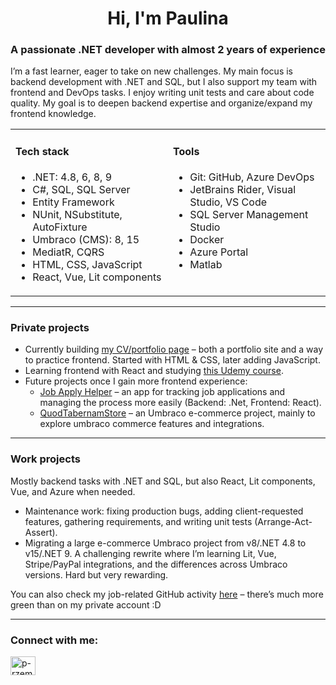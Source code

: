 <h1 align="center">Hi, I'm Paulina</h1>
<h3 align="center">
  A passionate .NET developer with almost 2 years of experience
</h3>

<p>
  I’m a fast learner, eager to take on new challenges. My main focus is backend
  development with .NET and SQL, but I also support my team with frontend and
  DevOps tasks. I enjoy writing unit tests and care about code quality. My goal
  is to deepen backend expertise and organize/expand my frontend knowledge.
</p>
<table>
  <tr>
    <td valign="top" width="50%">
      <h4>Tech stack</h4>
      <ul>
        <li>.NET: 4.8, 6, 8, 9</li>
        <li>C#, SQL, SQL Server</li>
        <li>Entity Framework</li>
        <li>NUnit, NSubstitute, AutoFixture</li>
        <li>Umbraco (CMS): 8, 15</li>
        <li>MediatR, CQRS</li>
        <li>HTML, CSS, JavaScript</li>
        <li>React, Vue, Lit components</li>
      </ul>
    </td>
    <td valign="top" width="50%">
      <h4>Tools</h4>
      <ul>
        <li>Git: GitHub, Azure DevOps</li>
        <li>JetBrains Rider, Visual Studio, VS Code</li>
        <li>SQL Server Management Studio</li>
        <li>Docker</li>
        <li>Azure Portal</li>
        <li>Matlab</li>
      </ul>
    </td>
  </tr>
</table>
<hr />

<h3>Private projects</h3>
<ul>
  <li>
    Currently building
    <a href="https://github.com/przemieniarz/portfolioCV">my CV/portfolio page</a> – both a portfolio site and a way to
    practice frontend. Started with HTML & CSS, later adding JavaScript.
  </li>
  <li>
    Learning frontend with React and studying
    <a
      href="https://www.udemy.com/course/the-complete-web-development-bootcamp/"
      >this Udemy course</a
    >.
  </li>
  <li>
    Future projects once I gain more frontend experience:
    <ul>
      <li>
        <a href="https://github.com/przemieniarz/JobApplyHelper">Job Apply Helper</a> – an app for tracking job applications
        and managing the process more easily (Backend: .Net, Frontend: React).
      </li>
      <li>
        <a href="https://github.com/przemieniarz/QuodTabernamStore">QuodTabernamStore</a> – an Umbraco e-commerce project, mainly
        to explore umbraco commerce features and integrations.
      </li>
    </ul>
  </li>
</ul>
<hr />

<h3>Work projects</h3>
<p>
  Mostly backend tasks with .NET and SQL, but also React, Lit components, Vue,
  and Azure when needed.
</p>
<ul>
  <li>
    Maintenance work: fixing production bugs, adding client-requested features,
    gathering requirements, and writing unit tests (Arrange-Act-Assert).
  </li>
  <li>
    Migrating a large e-commerce Umbraco project from v8/.NET 4.8 to v15/.NET 9.
    A challenging rewrite where I’m learning Lit, Vue, Stripe/PayPal
    integrations, and the differences across Umbraco versions. Hard but very
    rewarding.
  </li>
</ul>
<p>
  You can also check my job-related GitHub activity
  <a href="">here</a> – there’s much more green than on my private account :D
</p>
<hr />

<h3 align="left">Connect with me:</h3>
<p align="left">
  <a href="https://linkedin.com/in/p-rzemieniarz" target="blank">
    <img
      align="center"
      src="https://raw.githubusercontent.com/rahuldkjain/github-profile-readme-generator/master/src/images/icons/Social/linked-in-alt.svg"
      alt="p-rzemieniarz"
      height="30"
      width="40"
    />
  </a>
</p>
